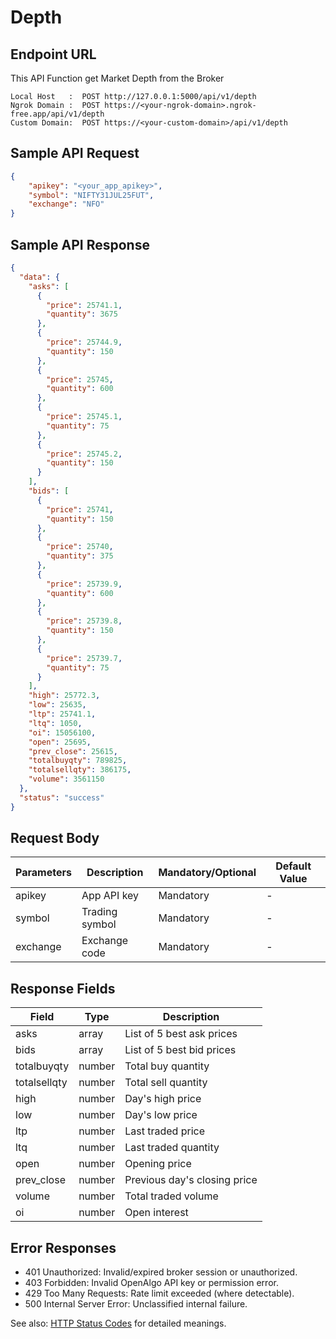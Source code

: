 # Depth

## Endpoint URL

This API Function get Market Depth from the Broker

```http
Local Host   :  POST http://127.0.0.1:5000/api/v1/depth
Ngrok Domain :  POST https://<your-ngrok-domain>.ngrok-free.app/api/v1/depth
Custom Domain:  POST https://<your-custom-domain>/api/v1/depth
```



## Sample API Request

```json
{
    "apikey": "<your_app_apikey>",
    "symbol": "NIFTY31JUL25FUT",
    "exchange": "NFO"
}

```

###

## Sample API Response

```json
{
  "data": {
    "asks": [
      {
        "price": 25741.1,
        "quantity": 3675
      },
      {
        "price": 25744.9,
        "quantity": 150
      },
      {
        "price": 25745,
        "quantity": 600
      },
      {
        "price": 25745.1,
        "quantity": 75
      },
      {
        "price": 25745.2,
        "quantity": 150
      }
    ],
    "bids": [
      {
        "price": 25741,
        "quantity": 150
      },
      {
        "price": 25740,
        "quantity": 375
      },
      {
        "price": 25739.9,
        "quantity": 600
      },
      {
        "price": 25739.8,
        "quantity": 150
      },
      {
        "price": 25739.7,
        "quantity": 75
      }
    ],
    "high": 25772.3,
    "low": 25635,
    "ltp": 25741.1,
    "ltq": 1050,
    "oi": 15056100,
    "open": 25695,
    "prev_close": 25615,
    "totalbuyqty": 789825,
    "totalsellqty": 386175,
    "volume": 3561150
  },
  "status": "success"
}
```



## Request Body



| Parameters | Description    | Mandatory/Optional | Default Value |
| ---------- | -------------- | ------------------ | ------------- |
| apikey     | App API key    | Mandatory          | -             |
| symbol     | Trading symbol | Mandatory          | -             |
| exchange   | Exchange code  | Mandatory          | -             |



## Response Fields



| Field        | Type   | Description                  |
| ------------ | ------ | ---------------------------- |
| asks         | array  | List of 5 best ask prices    |
| bids         | array  | List of 5 best bid prices    |
| totalbuyqty  | number | Total buy quantity           |
| totalsellqty | number | Total sell quantity          |
| high         | number | Day's high price             |
| low          | number | Day's low price              |
| ltp          | number | Last traded price            |
| ltq          | number | Last traded quantity         |
| open         | number | Opening price                |
| prev\_close  | number | Previous day's closing price |
| volume       | number | Total traded volume          |
| oi           | number | Open interest                |

## Error Responses

- 401 Unauthorized: Invalid/expired broker session or unauthorized.
- 403 Forbidden: Invalid OpenAlgo API key or permission error.
- 429 Too Many Requests: Rate limit exceeded (where detectable).
- 500 Internal Server Error: Unclassified internal failure.

See also: [HTTP Status Codes](../http-status-codes.md) for detailed meanings.
